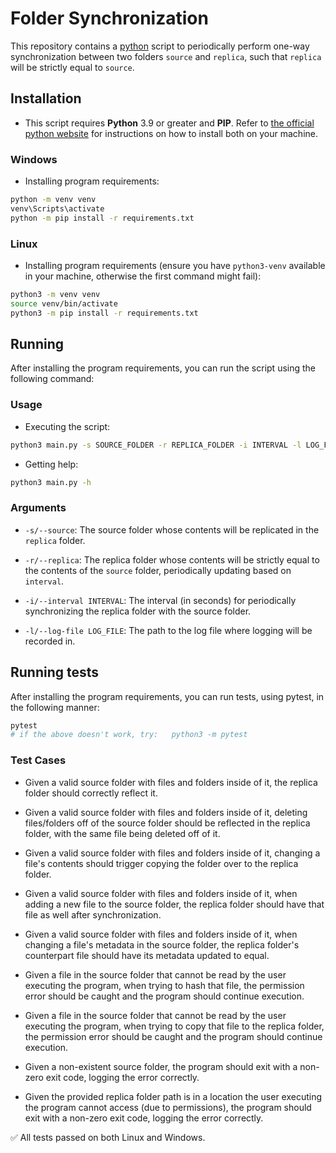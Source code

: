 # Folder Synchronization

This repository contains a [python](https://www.python.org/) script to periodically perform one-way synchronization between two folders `source` and `replica`, such that `replica` will be strictly equal to `source`.

## Installation

- This script requires **Python** 3.9 or greater and **PIP**. Refer to [the official python website](https://www.python.org/downloads/) for instructions on how to install both on your machine.


### Windows

- Installing program requirements:

```bash
python -m venv venv
venv\Scripts\activate
python -m pip install -r requirements.txt
```

### Linux

- Installing program requirements (ensure you have `python3-venv` available in your machine, otherwise the first command might fail):

```bash
python3 -m venv venv
source venv/bin/activate
python3 -m pip install -r requirements.txt
```

## Running

After installing the program requirements, you can run the script using the following command:

### Usage

- Executing the script:

```bash
python3 main.py -s SOURCE_FOLDER -r REPLICA_FOLDER -i INTERVAL -l LOG_FILE
```

- Getting help:

```bash
python3 main.py -h
```

### Arguments

- `-s/--source`: The source folder whose contents will be replicated in the `replica` folder.

- `-r/--replica`: The replica folder whose contents will be strictly equal to the contents of the `source` folder, periodically updating based on `interval`.

- `-i/--interval INTERVAL`: The interval (in seconds) for periodically synchronizing the replica folder with the source folder.

- `-l/--log-file LOG_FILE`: The path to the log file where logging will be recorded in.


## Running tests

After installing the program requirements, you can run tests, using pytest, in the following manner:

```bash
pytest
# if the above doesn't work, try:   python3 -m pytest
```

### Test Cases

- Given a valid source folder with files and folders inside of it, the replica folder should correctly reflect it.

- Given a valid source folder with files and folders inside of it, deleting files/folders off of the source folder should be reflected in the replica folder, with the same file being deleted off of it.

- Given a valid source folder with files and folders inside of it, changing a file's contents should trigger copying the folder over to the replica folder.

- Given a valid source folder with files and folders inside of it, when adding a new file to the source folder, the replica folder should have that file as well after synchronization.

- Given a valid source folder with files and folders inside of it, when changing a file's metadata in the source folder, the replica folder's counterpart file should have its metadata updated to equal.

- Given a file in the source folder that cannot be read by the user executing the program, when trying to hash that file, the permission error should be caught and the program should continue execution.

- Given a file in the source folder that cannot be read by the user executing the program, when trying to copy that file to the replica folder, the permission error should be caught and the program should continue execution.

- Given a non-existent source folder, the program should exit with a non-zero exit code, logging the error correctly.

- Given the provided replica folder path is in a location the user executing the program cannot access (due to permissions), the program should exit with a non-zero exit code, logging the error correctly.


✅ All tests passed on both Linux and Windows.
